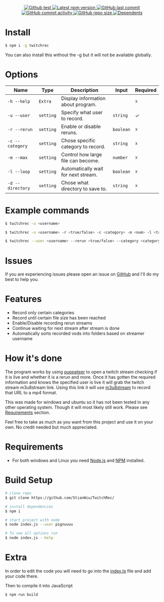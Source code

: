 <p align='center'>
    <a href="https://github.com/StianWiu/TwitchRec/actions/workflows/node.js.yml">
        <img alt="Github test" src="https://github.com/StianWiu/TwitchRec/actions/workflows/node.js.yml/badge.svg">
    </a>
    <a href='https://www.npmjs.com/package/twitchrec'>
        <img src='https://img.shields.io/npm/v/twitchrec.svg' alt='Latest npm version'>
        <img alt="GitHub last commit" src="https://img.shields.io/github/last-commit/stianwiu/twitchrec">
        <img alt="GitHub commit activity" src="https://img.shields.io/github/commit-activity/m/stianwiu/twitchrec">
        <img alt="GitHub repo size" src="https://img.shields.io/github/repo-size/stianwiu/twitchrec">
        <img src='https://img.shields.io/npm/dm/twitchrec.svg' alt='Dependents'>
    </a>
</p>

# Install

```bash
$ npm i -g twitchrec
```

You can also install this without the -g but it will not be available globally.

# Options

| **Name**         | **Type**  | **Description**                    | **Input** | **Required** |
| ---------------- | --------- | ---------------------------------- | --------- | ------------ |
| `-h --help`      | `Extra`   | Display information about program. |           | ☓            |
| `-u --user`      | `setting` | Specify what user to record.       | `string ` | ✓            |
| `-r --rerun`     | `setting` | Enable or disable reruns.          | `boolean` | ☓            |
| `-c --category`  | `setting` | Chose specific category to record. | `string ` | ☓            |
| `-m --max`       | `setting` | Control how large file can become. | `number ` | ☓            |
| `-l --loop`      | `setting` | Automatically wait for next stream.| `boolean` | ☓            |
| `-d --directory` | `setting` | Chose what directory to save to.   | `string ` | ☓            |

# Example commands

```bash
$ twitchrec -u <username>

$ twitchrec -u <username> -r <true/false> -c <category> -m <num> -l <true/false> -d <path>

$ twitchrec --user <username> --rerun <true/false> --category <category> --max <num> --loop <true/false> --directory <path>
```

# Issues

If you are experiencing issues please open an issue on [GitHub](https://github.com/StianWiu/TwitchRec/issues) and I'll do my best to help you.

# Features

- Record only certain categories
- Record until certain file size has been reached
- Enable/Disable recording rerun streams
- Continue waiting for next stream after stream is done
- Automatically sorts recorded vods into folders based on streamer username

# How it's done

The program works by using [puppeteer](https://github.com/puppeteer/puppeteer) to open a twitch stream checking if it is live and whether it is a rerun and more. Once it has gotten the required information and knows the specified user is live it will grab the twitch stream m3u8stream link. Using this link it will use [m3u8stream](https://www.npmjs.com/package/m3u8stream) to record that URL to a mp4 format.

This was made for windows and ubuntu so it has not been tested in any other operating system. Though it will most likely still work. Please see [Requirements](#requirements) section.

Feel free to take as much as you want from this project and use it on your own. No credit needed but much appreciated.

# Requirements

- For both windows and Linux you need [Node.js](https://nodejs.org/) and [NPM](https://nodejs.org/) installed.

# Build Setup

```bash
# clone repo
$ git clone https://github.com/StianWiu/TwitchRec/

# install dependencies
$ npm i

# start project with node
$ node index.js --user pignuuuu

# To see all options run
$ node index.js --help
```

# Extra

In order to edit the code you will need to go into the [index.ts](https://github.com/Pignuuu/twitch-recorder/blob/main/index.ts) file and add your code there.

Then to compile it into JavaScript

```bash
$ npm run build
```

